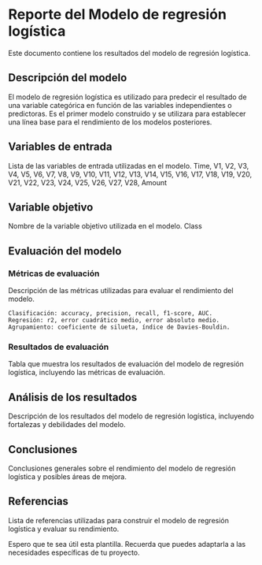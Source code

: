 # Reporte del Modelo de regresión logística

Este documento contiene los resultados del modelo de regresión logística.

## Descripción del modelo

El modelo de regresión logística es utilizado para predecir el resultado de una variable categórica en función de las variables independientes o predictoras. Es el primer modelo construido y se utilizara para establecer una línea base para el rendimiento de los modelos posteriores.

## Variables de entrada

Lista de las variables de entrada utilizadas en el modelo.
Time,
V1,
V2,
V3,
V4,
V5,
V6,
V7,
V8,
V9,
V10,
V11,
V12,
V13,
V14,
V15,
V16,
V17,
V18,
V19,
V20,
V21,
V22,
V23,
V24,
V25,
V26,
V27,
V28,
Amount

## Variable objetivo

Nombre de la variable objetivo utilizada en el modelo.
Class

## Evaluación del modelo

### Métricas de evaluación

Descripción de las métricas utilizadas para evaluar el rendimiento del modelo.

    Clasificación: accuracy, precision, recall, f1-score, AUC.
    Regresión: r2, error cuadrático medio, error absoluto medio.
    Agrupamiento: coeficiente de silueta, índice de Davies-Bouldin.


### Resultados de evaluación

Tabla que muestra los resultados de evaluación del modelo de regresión logística, incluyendo las métricas de evaluación.

## Análisis de los resultados

Descripción de los resultados del modelo de regresión logística, incluyendo fortalezas y debilidades del modelo.

## Conclusiones

Conclusiones generales sobre el rendimiento del modelo de regresión logística y posibles áreas de mejora.

## Referencias

Lista de referencias utilizadas para construir el modelo de regresión logística y evaluar su rendimiento.

Espero que te sea útil esta plantilla. Recuerda que puedes adaptarla a las necesidades específicas de tu proyecto.

